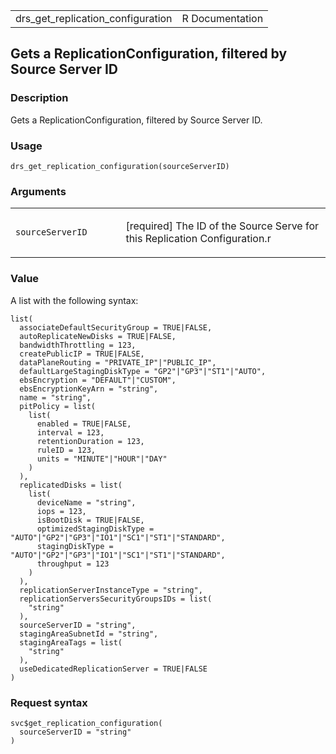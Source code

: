 <table style="width: 100%;">
<tbody>
<tr class="odd">
<td>drs_get_replication_configuration</td>
<td style="text-align: right;">R Documentation</td>
</tr>
</tbody>
</table>

## Gets a ReplicationConfiguration, filtered by Source Server ID

### Description

Gets a ReplicationConfiguration, filtered by Source Server ID.

### Usage

    drs_get_replication_configuration(sourceServerID)

### Arguments

<table>
<colgroup>
<col style="width: 35%" />
<col style="width: 65%" />
</colgroup>
<tbody>
<tr class="odd">
<td><code
id="drs_get_replication_configuration_:_sourceServerID">sourceServerID</code></td>
<td><p>[required] The ID of the Source Serve for this Replication
Configuration.r</p></td>
</tr>
</tbody>
</table>

### Value

A list with the following syntax:

    list(
      associateDefaultSecurityGroup = TRUE|FALSE,
      autoReplicateNewDisks = TRUE|FALSE,
      bandwidthThrottling = 123,
      createPublicIP = TRUE|FALSE,
      dataPlaneRouting = "PRIVATE_IP"|"PUBLIC_IP",
      defaultLargeStagingDiskType = "GP2"|"GP3"|"ST1"|"AUTO",
      ebsEncryption = "DEFAULT"|"CUSTOM",
      ebsEncryptionKeyArn = "string",
      name = "string",
      pitPolicy = list(
        list(
          enabled = TRUE|FALSE,
          interval = 123,
          retentionDuration = 123,
          ruleID = 123,
          units = "MINUTE"|"HOUR"|"DAY"
        )
      ),
      replicatedDisks = list(
        list(
          deviceName = "string",
          iops = 123,
          isBootDisk = TRUE|FALSE,
          optimizedStagingDiskType = "AUTO"|"GP2"|"GP3"|"IO1"|"SC1"|"ST1"|"STANDARD",
          stagingDiskType = "AUTO"|"GP2"|"GP3"|"IO1"|"SC1"|"ST1"|"STANDARD",
          throughput = 123
        )
      ),
      replicationServerInstanceType = "string",
      replicationServersSecurityGroupsIDs = list(
        "string"
      ),
      sourceServerID = "string",
      stagingAreaSubnetId = "string",
      stagingAreaTags = list(
        "string"
      ),
      useDedicatedReplicationServer = TRUE|FALSE
    )

### Request syntax

    svc$get_replication_configuration(
      sourceServerID = "string"
    )
